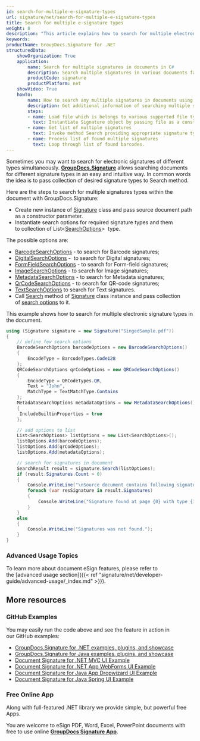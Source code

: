 ```yaml
---
id: search-for-multiple-e-signature-types
url: signature/net/search-for-multiple-e-signature-types
title: Search for multiple e-signature types
weight: 8
description: "This article explains how to search for multiple electronic signatures across document pages with GroupDocs.Signature API."
keywords: 
productName: GroupDocs.Signature for .NET
structuredData:
    showOrganization: True
    application:    
        name: Search for multiple signatures in documents in C#    
        description: Search multiple signatures in various documents fast and easily with C# language and GroupDocs.Signature for .NET APIs
        productCode: signature
        productPlatform: net 
    showVideo: True
    howTo:
        name: How to search any multiple signatures in documents using C# 
        description: Get additional information of searching multiple signatures in documents with C#
        steps:
        - name: Load file which is belongs to various supported file types.
          text: Instantiate Signature object by passing file as a constructor parameter. You may provide either file path or file stream. 
        - name: Get list of multiple signatures 
          text: Invoke method Search providing appropriate signature type.
        - name: Process list of found multiple signatures
          text: Loop through list of found barcodes.
---
```

Sometimes you may want to search for electronic signatures of different types simultaneously. [**GroupDocs.Signature**](https://products.groupdocs.com/signature/net) allows searching documents for different signature types in an easy and intuitive way. In common words the idea is to pass collection of desired signature types to Search method.

Here are the steps to search for multiple signatures types within the document with GroupDocs.Signature:

* Create new instance of [Signature](https://apireference.groupdocs.com/net/signature/groupdocs.signature/signature) class and pass source document path as a constructor parameter.
* Instantiate search options for required signature types and them to collection of List<[SearchOptions](https://apireference.groupdocs.com/net/signature/groupdocs.signature.options/searchoptions)\>  type.

The possible options are:

* [BarcodeSearchOptions](https://apireference.groupdocs.com/net/signature/groupdocs.signature.options/barcodesearchoptions) - to search for Barcode signatures;
* [DigitalSearchOptions](https://apireference.groupdocs.com/net/signature/groupdocs.signature.options/digitalsearchoptions) -  to search for Digital signatures;
* [FormFieldSearchOptions](https://apireference.groupdocs.com/net/signature/groupdocs.signature.options/formfieldsearchoptions) - to search for Form-field signatures;
* [ImageSearchOptions](https://apireference.groupdocs.com/net/signature/groupdocs.signature.options/imagesearchoptions) - to search for Image signatures;
* [MetadataSearchOptions](https://apireference.groupdocs.com/net/signature/groupdocs.signature.options/metadatasearchoptions) - to search for Metadata signatures;
* [QrCodeSearchOptions](https://apireference.groupdocs.com/net/signature/groupdocs.signature.options/qrcodesearchoptions) - to search for QR-code signatures;
* [TextSearchOptions](https://apireference.groupdocs.com/net/signature/groupdocs.signature.options/textsearchoptions) to search for Text signatures.
* Call [Search](https://apireference.groupdocs.com/net/signature/groupdocs.signature/signature/methods/search/_1) method of [Signature](https://apireference.groupdocs.com/net/signature/groupdocs.signature/signature) class instance and pass collection of [search options](https://apireference.groupdocs.com/net/signature/groupdocs.signature.options/searchoptions) to it.

This example shows how to search for multiple electronic signature types in the document.

```csharp
using (Signature signature = new Signature("SingedSample.pdf"))
{
    // define few search options
    BarcodeSearchOptions barcodeOptions = new BarcodeSearchOptions()
    {
        EncodeType = BarcodeTypes.Code128
    };
    QRCodeSearchOptions qrCodeOptions = new QRCodeSearchOptions()
    {
        EncodeType = QRCodeTypes.QR,
        Text = "John",
        MatchType = TextMatchType.Contains
    };
    MetadataSearchOptions metadataOptions = new MetadataSearchOptions()
    {
     IncludeBuiltinProperties = true
    };

    // add options to list
    List<SearchOptions> listOptions = new List<SearchOptions>();
    listOptions.Add(barcodeOptions);
    listOptions.Add(qrCodeOptions);
    listOptions.Add(metadataOptions);

    // search for signatures in document
    SearchResult result = signature.Search(listOptions);
    if (result.Signatures.Count > 0)
    {
        Console.WriteLine("\nSource document contains following signatures.");
        foreach (var resSignature in result.Signatures)
        {
            Console.WriteLine("Signature found at page {0} with type {1}", resSignature.PageNumber, resSignature.SignatureType);
        }
    }
    else
    {
        Console.WriteLine("Signatures was not found.");
    }
}
```

### Advanced Usage Topics

To learn more about document eSign features, please refer to the [advanced usage section]({{< ref "signature/net/developer-guide/advanced-usage/_index.md" >}}).

## More resources

### GitHub Examples

You may easily run the code above and see the feature in action in our GitHub examples:

* [GroupDocs.Signature for .NET examples, plugins, and showcase](https://github.com/groupdocs-signature/GroupDocs.Signature-for-.NET)
* [GroupDocs.Signature for Java examples, plugins, and showcase](https://github.com/groupdocs-signature/GroupDocs.Signature-for-Java)
* [Document Signature for .NET MVC UI Example](https://github.com/groupdocs-signature/GroupDocs.Signature-for-.NET-MVC)
* [Document Signature for .NET App WebForms UI Example](https://github.com/groupdocs-signature/GroupDocs.Signature-for-.NET-WebForms)
* [Document Signature for Java App Dropwizard UI Example](https://github.com/groupdocs-signature/GroupDocs.Signature-for-Java-Dropwizard)
* [Document Signature for Java Spring UI Example](https://github.com/groupdocs-signature/GroupDocs.Signature-for-Java-Spring)

### Free Online App

Along with full-featured .NET library we provide simple, but powerful free Apps.

You are welcome to eSign PDF, Word, Excel, PowerPoint documents with free to use online **[GroupDocs Signature App](https://products.groupdocs.app/signature)**.
